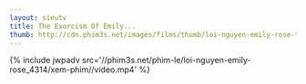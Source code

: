 ```yaml
---
layout: sieutv
title: The Exorcism Of Emily...
thumb: http://cdn.phim3s.net/images/films/thumb/loi-nguyen-emily-rose-the-exorcism-of-emily-rose-2005.jpg
---
```

{% include jwpadv src='//phim3s.net/phim-le/loi-nguyen-emily-rose_4314/xem-phim//video.mp4' %}
